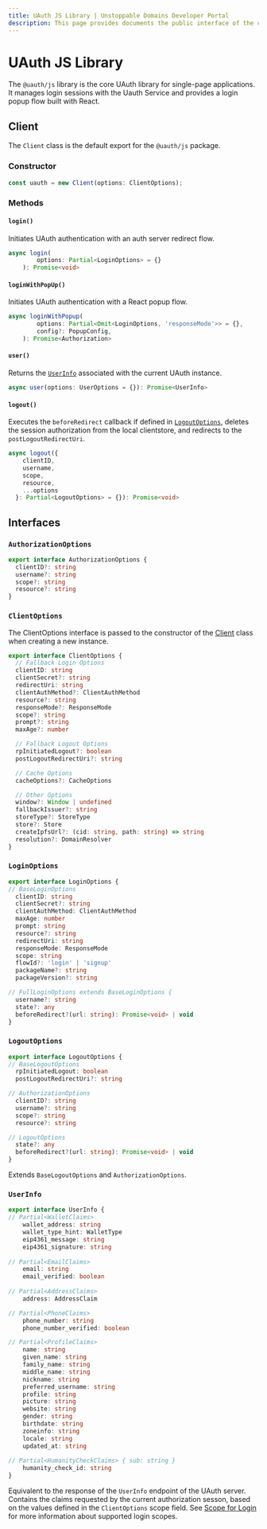 ```yaml
---
title: UAuth JS Library | Unstoppable Domains Developer Portal
description: This page provides documents the public interface of the core @uauth/js library.
---
```


# UAuth JS Library

The `@uauth/js` library is the core UAuth library for single-page applications. It manages login sessions with the Uauth Service and provides a login popup flow built with React.

## Client

The `Client` class is the default export for the `@uauth/js` package.

### Constructor

```javascript
const uauth = new Client(options: ClientOptions);
```

### Methods

#### `login()`

Initiates UAuth authentication with an auth server redirect flow.

```typescript
async login(
        options: Partial<LoginOptions> = {}
    ): Promise<void>
```

#### `loginWithPopUp()`

Initiates UAuth authentication with a React popup flow.

```typescript
async loginWithPopup(
        options: Partial<Omit<LoginOptions, 'responseMode'>> = {},
        config?: PopupConfig,
    ): Promise<Authorization>
```

#### `user()`

Returns the [`UserInfo`](#userinfo) associated with the current UAuth instance.

```typescript
async user(options: UserOptions = {}): Promise<UserInfo>
```

#### `logout()`

Executes the `beforeRedirect` callback if defined in [`LogoutOptions`](#logoutoptions), deletes the session authorization from the local clientstore, and redirects to the `postLogoutRedirectUri`.

```typescript
async logout({
    clientID,
    username,
    scope,
    resource,
    ...options
  }: Partial<LogoutOptions> = {}): Promise<void>
```

## Interfaces

### `AuthorizationOptions`

```typescript
export interface AuthorizationOptions {
  clientID?: string
  username?: string
  scope?: string
  resource?: string
}
```

### `ClientOptions`

The ClientOptions interface is passed to the constructor of the [Client](#client) class when creating a new instance.

```typescript
export interface ClientOptions {
  // Fallback Login Options
  clientID: string
  clientSecret?: string
  redirectUri: string
  clientAuthMethod?: ClientAuthMethod
  resource?: string
  responseMode?: ResponseMode
  scope?: string
  prompt?: string
  maxAge?: number

  // Fallback Logout Options
  rpInitiatedLogout?: boolean
  postLogoutRedirectUri?: string

  // Cache Options
  cacheOptions?: CacheOptions

  // Other Options
  window?: Window | undefined
  fallbackIssuer?: string
  storeType?: StoreType
  store?: Store
  createIpfsUrl?: (cid: string, path: string) => string
  resolution?: DomainResolver
}
```

### `LoginOptions`

```typescript
export interface LoginOptions {
// BaseLoginOptions
  clientID: string
  clientSecret?: string
  clientAuthMethod: ClientAuthMethod
  maxAge: number
  prompt: string
  resource?: string
  redirectUri: string
  responseMode: ResponseMode
  scope: string
  flowId?: 'login' | 'signup'
  packageName?: string
  packageVersion?: string

// FullLoginOptions extends BaseLoginOptions {
  username?: string
  state?: any
  beforeRedirect?(url: string): Promise<void> | void
}
```

### `LogoutOptions`

```typescript
export interface LogoutOptions {
// BaseLogoutOptions
  rpInitiatedLogout: boolean
  postLogoutRedirectUri?: string

// AuthorizationOptions 
  clientID?: string
  username?: string
  scope?: string
  resource?: string

// LogoutOptions
  state?: any
  beforeRedirect?(url: string): Promise<void> | void
}
```

Extends `BaseLogoutOptions` and `AuthorizationOptions`.

### `UserInfo`

```typescript
export interface UserInfo {
// Partial<WalletClaims>
    wallet_address: string
    wallet_type_hint: WalletType
    eip4361_message: string
    eip4361_signature: string
            
// Partial<EmailClaims>
    email: string
    email_verified: boolean
            
// Partial<AddressClaims>
    address: AddressClaim

// Partial<PhoneClaims>
    phone_number: string
    phone_number_verified: boolean

// Partial<ProfileClaims>
    name: string
    given_name: string
    family_name: string
    middle_name: string
    nickname: string
    preferred_username: string
    profile: string
    picture: string
    website: string
    gender: string
    birthdate: string
    zoneinfo: string
    locale: string
    updated_at: string
            
// Partial<HumanityCheckClaims> { sub: string }
    humanity_check_id: string
}
```

Equivalent to the response of the `UserInfo` endpoint of the UAuth server. Contains the claims requested by the current authorization sesson, based on the values defined in the `ClientOptions` scope field. See [Scope for Login](/login-with-unstoppable/scopes-for-login.md) for more information about supported login scopes.